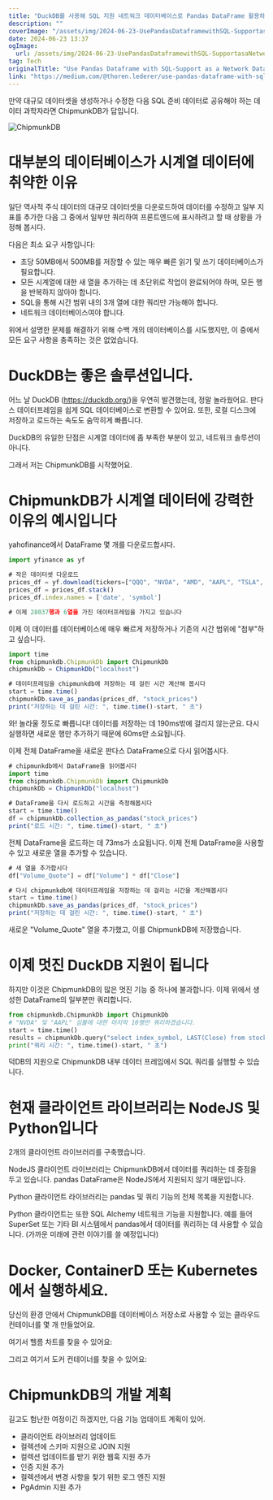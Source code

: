 ```yaml
---
title: "DuckDB를 사용해 SQL 지원 네트워크 데이터베이스로 Pandas DataFrame 활용하는 방법"
description: ""
coverImage: "/assets/img/2024-06-23-UsePandasDataframewithSQL-SupportasaNetworkDatabaseThankstoDuckDB_0.png"
date: 2024-06-23 13:37
ogImage: 
  url: /assets/img/2024-06-23-UsePandasDataframewithSQL-SupportasaNetworkDatabaseThankstoDuckDB_0.png
tag: Tech
originalTitle: "Use Pandas Dataframe with SQL-Support as a Network Database — Thanks to DuckDB"
link: "https://medium.com/@thoren.lederer/use-pandas-dataframe-with-sql-support-as-a-network-database-thanks-to-duckdb-2a46e1f88b66"
---
```



만약 대규모 데이터셋을 생성하거나 수정한 다음 SQL 준비 데이터로 공유해야 하는 데이터 과학자라면 ChipmunkDB가 답입니다.

![ChipmunkDB](/assets/img/2024-06-23-UsePandasDataframewithSQL-SupportasaNetworkDatabaseThankstoDuckDB_0.png)

# 대부분의 데이터베이스가 시계열 데이터에 취약한 이유

일단 역사적 주식 데이터의 대규모 데이터셋을 다운로드하여 데이터를 수정하고 일부 지표를 추가한 다음 그 중에서 일부만 쿼리하여 프론트엔드에 표시하려고 할 때 상황을 가정해 봅시다.

<div class="content-ad"></div>

다음은 최소 요구 사항입니다:

- 초당 50MB에서 500MB를 저장할 수 있는 매우 빠른 읽기 및 쓰기 데이터베이스가 필요합니다.
- 모든 시계열에 대한 새 열을 추가하는 데 초단위로 작업이 완료되어야 하며, 모든 행을 반복하지 않아야 합니다.
- SQL을 통해 시간 범위 내의 3개 열에 대한 쿼리만 가능해야 합니다.
- 네트워크 데이터베이스여야 합니다.

위에서 설명한 문제를 해결하기 위해 수백 개의 데이터베이스를 시도했지만, 이 중에서 모든 요구 사항을 충족하는 것은 없었습니다.

# DuckDB는 좋은 솔루션입니다.

<div class="content-ad"></div>

어느 날 DuckDB (https://duckdb.org/)을 우연히 발견했는데, 정말 놀라웠어요. 판다스 데이터프레임을 쉽게 SQL 데이터베이스로 변환할 수 있어요. 또한, 로컬 디스크에 저장하고 로드하는 속도도 숨막히게 빠릅니다.

DuckDB의 유일한 단점은 시계열 데이터에 좀 부족한 부분이 있고, 네트워크 솔루션이 아니다.

그래서 저는 ChipmunkDB를 시작했어요.

# ChipmunkDB가 시계열 데이터에 강력한 이유의 예시입니다

<div class="content-ad"></div>

yahofinance에서 DataFrame 몇 개를 다운로드합시다.

```js
import yfinance as yf

# 작은 데이터셋 다운로드
prices_df = yf.download(tickers=["QQQ", "NVDA", "AMD", "AAPL", "TSLA", "MSFT"], period='60d', interval='5m')
prices_df = prices_df.stack()
prices_df.index.names = ['date', 'symbol']

# 이제 28037행과 6열을 가진 데이터프레임을 가지고 있습니다
```

이제 이 데이터를 데이터베이스에 매우 빠르게 저장하거나 기존의 시간 범위에 "첨부"하고 싶습니다.

```js
import time
from chipmunkdb.ChipmunkDb import ChipmunkDb
chipmunkDb = ChipmunkDb("localhost")

# 데이터프레임을 chipmunkdb에 저장하는 데 걸린 시간 계산해 봅시다
start = time.time()
chipmunkDb.save_as_pandas(prices_df, "stock_prices")
print("저장하는 데 걸린 시간: ", time.time()-start, " 초")
```

<div class="content-ad"></div>

와! 놀라울 정도로 빠릅니다! 데이터를 저장하는 데 190ms밖에 걸리지 않는군요. 다시 실행하면 새로운 행만 추가하기 때문에 60ms만 소요됩니다.

이제 전체 DataFrame을 새로운 판다스 DataFrame으로 다시 읽어봅시다.

```js
# chipmunkdb에서 DataFrame을 읽어봅시다
import time
from chipmunkdb.ChipmunkDb import ChipmunkDb
chipmunkDb = ChipmunkDb("localhost")

# DataFrame을 다시 로드하고 시간을 측정해봅시다
start = time.time()
df = chipmunkDb.collection_as_pandas("stock_prices")
print("로드 시간: ", time.time()-start, " 초")
```

전체 DataFrame을 로드하는 데 73ms가 소요됩니다. 이제 전체 DataFrame을 사용할 수 있고 새로운 열을 추가할 수 있습니다.

<div class="content-ad"></div>

```js
# 새 열을 추가합시다
df["Volume_Quote"] = df["Volume"] * df["Close"]

# 다시 chipmunkdb에 데이터프레임을 저장하는 데 걸리는 시간을 계산해봅시다
start = time.time()
chipmunkDb.save_as_pandas(prices_df, "stock_prices")
print("저장하는 데 걸린 시간: ", time.time()-start, " 초")

```

새로운 "Volume_Quote" 열을 추가했고, 이를 ChipmunkDB에 저장했습니다.

# 이제 멋진 DuckDB 지원이 됩니다

하지만 이것은 ChipmunkDB의 많은 멋진 기능 중 하나에 불과합니다. 이제 위에서 생성한 DataFrame의 일부분만 쿼리합니다.

<div class="content-ad"></div>

```python
from chipmunkdb.ChipmunkDb import ChipmunkDb
# "NVDA" 및 "AAPL" 심볼에 대한 마지막 10행만 쿼리하겠습니다.
start = time.time()
results = chipmunkDb.query("select index_symbol, LAST(Close) from stock_prices WHERE index_symbol IN ('AAPL', 'NVDA') group by index_symbol ")
print("쿼리 시간: ", time.time()-start, " 초")
```

덕DB의 지원으로 ChipmunkDB 내부 데이터 프레임에서 SQL 쿼리를 실행할 수 있습니다.

# 현재 클라이언트 라이브러리는 NodeJS 및 Python입니다

2개의 클라이언트 라이브러리를 구축했습니다.


<div class="content-ad"></div>

NodeJS 클라이언트 라이브러리는 ChipmunkDB에서 데이터를 쿼리하는 데 중점을 두고 있습니다. pandas DataFrame은 NodeJS에서 지원되지 않기 때문입니다.

Python 클라이언트 라이브러리는 pandas 및 쿼리 기능의 전체 목록을 지원합니다.

Python 클라이언트는 또한 SQL Alchemy 네트워크 기능을 지원합니다. 예를 들어 SuperSet 또는 기타 BI 시스템에서 pandas에서 데이터를 쿼리하는 데 사용할 수 있습니다. (가까운 미래에 관련 이야기를 쓸 예정입니다)

# Docker, ContainerD 또는 Kubernetes에서 실행하세요.

<div class="content-ad"></div>

당신의 환경 안에서 ChipmunkDB를 데이터베이스 저장소로 사용할 수 있는 클라우드 컨테이너를 몇 개 만들었어요.

여기서 헬름 차트를 찾을 수 있어요:

그리고 여기서 도커 컨테이너를 찾을 수 있어요:

# ChipmunkDB의 개발 계획

<div class="content-ad"></div>

길고도 험난한 여정이긴 하겠지만, 다음 기능 업데이트 계획이 있어. 

- 클라이언트 라이브러리 업데이트
- 컬렉션에 스키마 지원으로 JOIN 지원
- 컬렉션 업데이트를 받기 위한 웹훅 지원 추가
- 인증 지원 추가
- 컬렉션에서 변경 사항을 찾기 위한 로그 엔진 지원
- PgAdmin 지원 추가